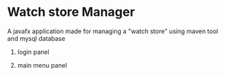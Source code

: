 
<h1>Watch store Manager</h1>

A javafx application made for managing a "watch store" using maven tool and mysql database

1. login panel
   
2. main menu panel
